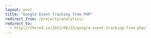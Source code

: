 ```yaml
---
layout: post
title: "Google Event Tracking from PHP"
redirect_from: /projects/analytics/
redirect_to:
  - http://there4.io/2011/08/23/google-event-tracking-from-php/
---
```

